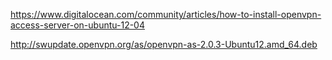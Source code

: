 https://www.digitalocean.com/community/articles/how-to-install-openvpn-access-server-on-ubuntu-12-04

http://swupdate.openvpn.org/as/openvpn-as-2.0.3-Ubuntu12.amd_64.deb